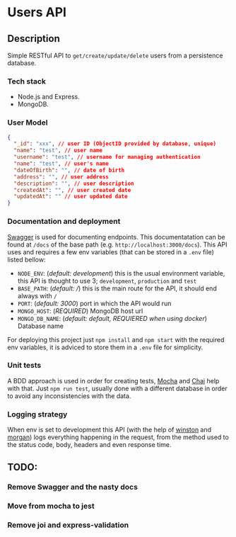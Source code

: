 # Users API

## Description

Simple RESTful API to `get/create/update/delete` users from a persistence database.

### Tech stack

- Node.js and Express.
- MongoDB.

### User Model

```json
{
  "_id": "xxx", // user ID (ObjectID provided by database, unique)
  "name": "test", // user name
  "username": "test", // username for managing authentication
  "name": "test", // user's name
  "dateOfBirth": "", // date of birth
  "address": "", // user address
  "description": "", // user description
  "createdAt": "", // user created date
  "updatedAt": "" // user updated date
}
```

### Documentation and deployment

[Swagger](https://swagger.io/) is used for documenting endpoints. This documentatation can be found at `/docs` of the base path (e.g. `http://localhost:3000/docs`). This API uses and requires a few env variables (that can be stored in a `.env` file) listed bellow:

- `NODE_ENV`: (_default: development_) this is the usual environment variable, this API is thought to use 3; `development`, `production` and `test`
- `BASE_PATH`: (_default: /_) this is the main route for the API, it should end always with `/`
- `PORT`: (_default: 3000_) port in which the API would run
- `MONGO_HOST`: (_REQUIRED_) MongoDB host url
- `MONGO_DB_NAME`: (_default: default, REQUIERED when using docker_) Database name

For deploying this project just `npm install` and `npm start` with the required env variables, it is adviced to store them in a `.env` file for simplicity.

### Unit tests

A BDD approach is used in order for creating tests, [Mocha](https://mochajs.org/) and [Chai](http://chaijs.com/) help with that. Just `npm run test`, usually done with a different database in order to avoid any inconsistencies with the data.

### Logging strategy

When env is set to development this API (with the help of [winston](https://github.com/winstonjs/winston) and [morgan](https://github.com/expressjs/morgan)) logs everything happening in the request, from the method used to the status code, body, headers and even response time.

## TODO:

### Remove Swagger and the nasty docs

### Move from mocha to jest

### Remove joi and express-validation
